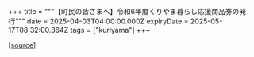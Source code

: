 +++
title = """【町民の皆さまへ】令和6年度くりやま暮らし応援商品券の発行"""
date = 2025-04-03T04:00:00.000Z
expiryDate = 2025-05-17T08:32:00.364Z
tags = ["kuriyama"]
+++


[[source]](https://www.town.kuriyama.hokkaido.jp/soshiki/53/22496.html)
